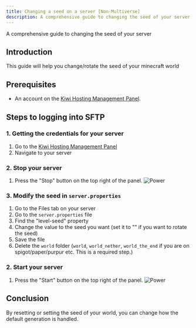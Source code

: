```yaml
---
title: Changing a seed on a server [Non-Multiverse]
description: A comprehensive guide to changing the seed of your server
---
```


A comprehensive guide to changing the seed of your server

## Introduction

This guide will help you change/rotate the seed of your minecraft world

## Prerequisites

- An account on the [Kiwi Hosting Management Panel](https://gmp.kiwihosting.net).

## Steps to logging into SFTP

### 1. Getting the credentials for your server

1. Go to the [Kiwi Hosting Management Panel](https://gmp.kiwihosting.net)
2. Navigate to your server

### 2. Stop your server

1. Press the "Stop" button on the top right of the panel.
   ![Power](/assets/actions/power/stop.png)

### 3. Modify the seed in `server.properties`

1. Go to the Files tab on your server
2. Go to the `server.properties` file
3. Find the "level-seed" property
4. Change the value to the seed you want (set it to "" if you want to rotate the seed)
5. Save the file
6. Delete the `world` folder (`world`, `world_nether`, `world_the_end` if you are on spigot/paper/purpur etc. This is a required step.)

### 2. Start your server

1. Press the "Start" button on the top right of the panel.
   ![Power](/assets/actions/power/start.png)

## Conclusion

By resetting or setting the seed of your world, you can change how the default generation is handled.
